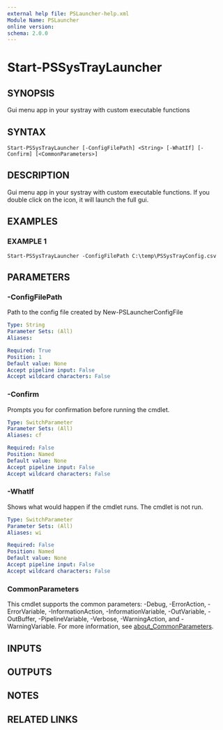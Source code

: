 ```yaml
---
external help file: PSLauncher-help.xml
Module Name: PSLauncher
online version:
schema: 2.0.0
---
```


# Start-PSSysTrayLauncher

## SYNOPSIS
Gui menu app in your systray with custom executable functions

## SYNTAX

```
Start-PSSysTrayLauncher [-ConfigFilePath] <String> [-WhatIf] [-Confirm] [<CommonParameters>]
```

## DESCRIPTION
Gui menu app in your systray with custom executable functions.
If you double click on the icon,
it will launch the full gui.

## EXAMPLES

### EXAMPLE 1
```
Start-PSSysTrayLauncher -ConfigFilePath C:\temp\PSSysTrayConfig.csv
```

## PARAMETERS

### -ConfigFilePath
Path to the config file created by New-PSLauncherConfigFile

```yaml
Type: String
Parameter Sets: (All)
Aliases:

Required: True
Position: 1
Default value: None
Accept pipeline input: False
Accept wildcard characters: False
```

### -Confirm
Prompts you for confirmation before running the cmdlet.

```yaml
Type: SwitchParameter
Parameter Sets: (All)
Aliases: cf

Required: False
Position: Named
Default value: None
Accept pipeline input: False
Accept wildcard characters: False
```

### -WhatIf
Shows what would happen if the cmdlet runs.
The cmdlet is not run.

```yaml
Type: SwitchParameter
Parameter Sets: (All)
Aliases: wi

Required: False
Position: Named
Default value: None
Accept pipeline input: False
Accept wildcard characters: False
```

### CommonParameters
This cmdlet supports the common parameters: -Debug, -ErrorAction, -ErrorVariable, -InformationAction, -InformationVariable, -OutVariable, -OutBuffer, -PipelineVariable, -Verbose, -WarningAction, and -WarningVariable. For more information, see [about_CommonParameters](http://go.microsoft.com/fwlink/?LinkID=113216).

## INPUTS

## OUTPUTS

## NOTES

## RELATED LINKS
